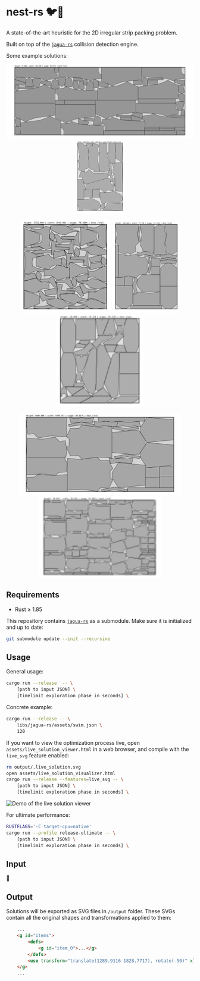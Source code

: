 # nest-rs 🐦🪺

A state-of-the-art heuristic for the 2D irregular strip packing problem.

Built on top of the [`jagua-rs`](https://github.com/JeroenGar/jagua-rs) collision detection engine.

Some example solutions:
<p align="center">
    <img src="assets/records/final_best_trousers.svg" height=200/>
    <img src="assets/records/final_best_mao.svg" height=200/>
</p>
<p align="center">
    <img src="assets/records/final_best_swim.svg" height=250/>
    <img src="assets/records/final_best_marques.svg" height=250/>
    <img src="assets/records/final_best_dagli.svg" height=250/>
</p>
<p align="center">
    <img src="assets/records/final_best_albano.svg" height=220/>
    <img src="assets/records/final_best_shirts.svg" height=220/>
</p>

## Requirements
- Rust ≥ 1.85

This repository contains [`jagua-rs`](https://github.com/JeroenGar/jagua-rs) as a submodule.
Make sure it is initialized and up to date:
```bash
git submodule update --init --recursive
```

## Usage

General usage:
```bash
cargo run --release  -- \
    [path to input JSON] \
    [timelimit exploration phase in seconds] \
```

Concrete example:
```bash
cargo run --release -- \
    libs/jagua-rs/assets/swim.json \
    120
```

If you want to view the optimization process live, open `assets/live_solution_viewer.html` in a web browser,
and compile with the `live_svg` feature enabled:

```bash
rm output/.live_solution.svg
open assets/live_solution_visualizer.html
cargo run --release --features=live_svg -- \
    [path to input JSON] \
    [timelimit exploration phase in seconds] \
```
![Demo of the live solution viewer](assets/demo.gif)

For ultimate performance:
```bash
RUSTFLAGS='-C target-cpu=native'
cargo run --profile release-ultimate -- \
    [path to input JSON] \
    [timelimit exploration phase in seconds] \
```

## Input

🚧

## Output

Solutions will be exported as SVG files in `/output` folder.
These SVGs contain all the original shapes and transformations applied to them:
```html
    ...
    <g id="items">
        <defs>
            <g id="item_0">...</g>
        </defs>
        <use transform="translate(1289.9116 1828.7717), rotate(-90)" xlink:href="#item_0">...</use>
    </g>
    ...
```
